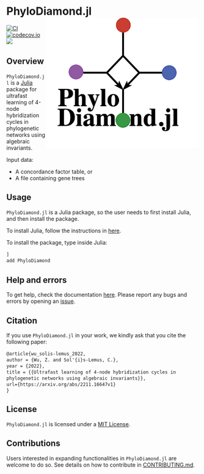 # PhyloDiamond.jl <picture> <source media="(prefers-color-scheme: dark)" srcset="docs/src/logo_unrooted_trans.png"><img alt="phylodiamond logo" src="docs/src/logo_unrooted_trans.png" align=right width="400"></picture>

[![CI](https://github.com/solislemuslab/PhyloDiamond.jl/actions/workflows/CI.yml/badge.svg)](https://github.com/solislemuslab/PhyloDiamond.jl/actions/workflows/CI.yml)
[![codecov.io](https://codecov.io/gh/zwu363/PhyloDiamond.jl/branch/master/graph/badge.svg?token=AXGI6GHHCY)](http://codecov.io/gh/zwu363/PhyloDiamond.jl)
[![](https://img.shields.io/badge/docs-dev-blue.svg)](https://solislemuslab.github.io/PhyloDiamond.jl/dev)

## Overview

`PhyloDiamond.jl` is a [Julia](http://julialang.org/) package for ultrafast learning of 4-node hybridization cycles in phylogenetic networks using algebraic invariants.

Input data:
- A concordance factor table, or
- A file containing gene trees

## Usage

`PhyloDiamond.jl` is a Julia package, so the user needs to first install Julia, and then install the package.

To install Julia, follow the instructions in [here](https://julialang.org/downloads/).

To install the package, type inside Julia:
```julia
]
add PhyloDiamond
```

## Help and errors

To get help, check the documentation [here](https://solislemuslab.github.io/PhyloDiamond.jl/dev). Please report any bugs and errors by opening an
[issue](https://github.com/solislemuslab/PhyloDiamond.jl/issues/new).

## Citation

If you use `PhyloDiamond.jl` in your work, we kindly ask that you cite the following paper: 
```
@article{wu_solis-lemus_2022,
author = {Wu, Z. and Sol'{i}s-Lemus, C.},
year = {2022},
title = {{Ultrafast learning of 4-node hybridization cycles in phylogenetic networks using algebraic invariants}},
url={https://arxiv.org/abs/2211.16647v1}
}
```

## License

`PhyloDiamond.jl` is licensed under a
[MIT License](https://github.com/solislemuslab/PhyloDiamond.jl/blob/master/LICENSE).


## Contributions

Users interested in expanding functionalities in `PhyloDiamond.jl` are welcome to do so. See details on how to contribute in [CONTRIBUTING.md](https://github.com/solislemuslab/PhyloDiamond.jl/blob/master/CONTRIBUTING.md).

                        
